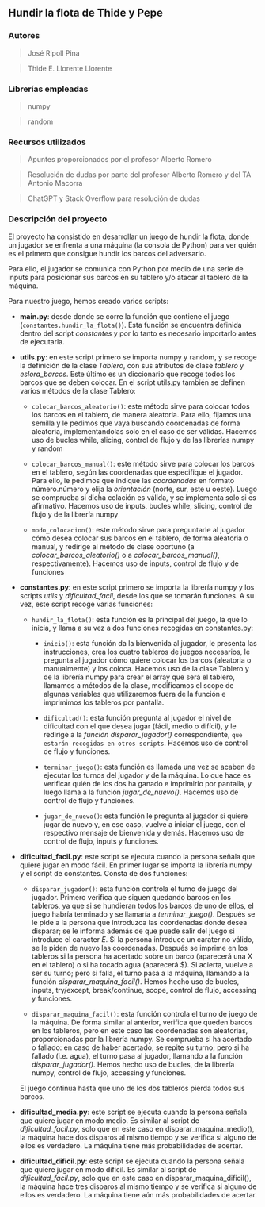 ## Hundir la flota de Thide y Pepe

### Autores
>José Ripoll Pina

>Thide E. Llorente Llorente


### Librerías empleadas
>numpy

>random


### Recursos utilizados
>Apuntes proporcionados por el profesor Alberto Romero

>Resolución de dudas por parte del profesor Alberto Romero y del TA Antonio Macorra

>ChatGPT y Stack Overflow para resolución de dudas


### Descripción del proyecto
El proyecto ha consistido en desarrollar un juego de hundir la flota, donde un jugador se enfrenta a una máquina (la consola de Python) para ver quién es el primero que consigue hundir los barcos del adversario.

Para ello, el jugador se comunica con Python por medio de una serie de inputs para posicionar sus barcos en su tablero y/o atacar al tablero de la máquina.

Para nuestro juego, hemos creado varios scripts:

- **main.py**: desde donde se corre la función que contiene el juego (``constantes.hundir_la_flota()``). Esta función se encuentra definida dentro del script *constantes* y por lo tanto es necesario importarlo antes de ejecutarla.

- **utils.py**: en este script primero se importa numpy y random, y se recoge la definición de la clase *Tablero*, con sus atributos de clase *tablero* y *eslora_barcos*. Este último es un diccionario que recoge todos los barcos que se deben colocar. En el script utils.py también se definen varios métodos de la clase Tablero:

    - ``colocar_barcos_aleatorio()``: este método sirve para colocar todos los barcos en el tablero, de manera aleatoria. Para ello, fijamos una semilla y le pedimos que vaya buscando coordenadas de forma aleatoria, implementándolas solo en el caso de ser válidas. Hacemos uso de bucles while, slicing, control de flujo y de las librerías numpy y random

    - ``colocar_barcos_manual()``: este método sirve para colocar los barcos en el tablero, según las coordenadas que especifique el jugador. Para ello, le pedimos que indique las *coordenadas* en formato número.número y elija la *orientación* (norte, sur, este u oeste). Luego se comprueba si dicha colación es válida, y se implementa solo si es afirmativo. Hacemos uso de inputs, bucles while, slicing, control de flujo y de la librería numpy

    - ``modo_colocacion()``: este método sirve para preguntarle al jugador cómo desea colocar sus barcos en el tablero, de forma aleatoria o manual, y redirige al método de clase oportuno (a *colocar_barcos_aleatorio()* o a *colocar_barcos_manual()*, respectivamente). Hacemos uso de inputs, control de flujo y de funciones

- **constantes.py**: en este script primero se importa la librería numpy y los scripts *utils* y *dificultad_facil*, desde los que se tomarán funciones. A su vez, este script recoge varias funciones:

    - ``hundir_la_flota()``: esta función es la principal del juego, la que lo inicia, y llama a su vez a dos funciones recogidas en constantes.py:
        
        - ``inicio()``: esta función da la bienvenida al jugador, le presenta las instrucciones, crea los cuatro tableros de juegos necesarios, le pregunta al jugador cómo quiere colocar los barcos (aleatoria o manualmente) y los coloca. Hacemos uso de la clase Tablero y de la librería numpy para crear el array que será el tablero, llamamos a métodos de la clase, modificamos el scope de algunas variables que utilizaremos fuera de la función e imprimimos los tableros por pantalla.

        - ``dificultad()``: esta función pregunta al jugador el nivel de dificultad con el que desea jugar (fácil, medio o difícil), y le redirige a la *función disparar_jugador()* correspondiente, ``que estarán recogidas en otros scripts``. Hacemos uso de control de flujo y funciones.

        - ``terminar_juego()``: esta función es llamada una vez se acaben de ejecutar los turnos del jugador y de la máquina. Lo que hace es verificar quién de los dos ha ganado e imprimirlo por pantalla, y luego llama a la función *jugar_de_nuevo()*. Hacemos uso de control de flujo y funciones.

        - ``jugar_de_nuevo()``: esta función le pregunta al jugador si quiere jugar de nuevo y, en ese caso, vuelve a iniciar el juego, con el respectivo mensaje de bienvenida y demás. Hacemos uso de control de flujo, inputs y funciones.

- **dificultad_facil.py**: este script se ejecuta cuando la persona señala que quiere jugar en modo fácil. En primer lugar se importa la librería numpy y el script de constantes. Consta de dos funciones:

    - ``disparar_jugador()``: esta función controla el turno de juego del jugador. Primero verifica que siguen quedando barcos en los tableros, ya que si se hundieran todos los barcos de uno de ellos, el juego habría terminado y se llamaría a *terminar_juego()*. Después se le pide a la persona que introduzca las coordenadas donde desea disparar; se le informa además de que puede salir del juego si introduce el caracter *E*. Si la persona introduce un carater no válido, se le piden de nuevo las coordenadas. Después se imprime en los tableros si la persona ha acertado sobre un barco (aparecerá una X en el tablero) o si ha tocado agua (aparecerá $). Si acierta, vuelve a ser su turno; pero si falla, el turno pasa a la máquina, llamando a la función *disparar_maquina_facil()*. Hemos hecho uso de bucles, inputs, try/except, break/continue, scope, control de flujo, accessing y funciones.

    - ``disparar_maquina_facil()``: esta función controla el turno de juego de la máquina. De forma similar al anterior, verifica que queden barcos en los tableros, pero en este caso las coordenadas son aleatorias, proporcionadas por la librería numpy. Se comprueba si ha acertado o fallado: en caso de haber acertado, se repite su turno; pero si ha fallado (i.e. agua), el turno pasa al jugador, llamando a la función *disparar_jugador()*. Hemos hecho uso de bucles, de la librería numpy, control de flujo, accessing y funciones.
    
    El juego continua hasta que uno de los dos tableros pierda todos sus barcos.

- **dificultad_media.py**: este script se ejecuta cuando la persona señala que quiere jugar en modo medio. Es similar al script de *dificultad_facil.py*, solo que en este caso en disparar_maquina_medio(), la máquina hace dos disparos al mismo tiempo y se verifica si alguno de ellos es verdadero. La máquina tiene más probabilidades de acertar.

- **dificultad_dificil.py**: este script se ejecuta cuando la persona señala que quiere jugar en modo dificil. Es similar al script de *dificultad_facil.py*, solo que en este caso en disparar_maquina_dificil(), la máquina hace tres disparos al mismo tiempo y se verifica si alguno de ellos es verdadero. La máquina tiene aún más probabilidades de acertar.